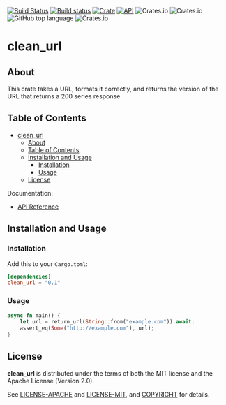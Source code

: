 [![Build Status](https://travis-ci.com/jaredforth/clean_url.svg?branch=master)](https://travis-ci.com/jaredforth/clean_url)
[![Build status](https://ci.appveyor.com/api/projects/status/ijwnxxl37ivyy67f?svg=true)](https://ci.appveyor.com/project/jaredforth/clean-url)
[![Crate](https://img.shields.io/crates/v/clean_url.svg)](https://crates.io/crates/clean_url)
[![API](https://docs.rs/clean_url/badge.svg)](https://docs.rs/clean_url)
![Crates.io](https://img.shields.io/crates/l/clean_url)
![Crates.io](https://img.shields.io/crates/v/clean_url)
![GitHub top language](https://img.shields.io/github/languages/top/jaredforth/clean_url)
![Crates.io](https://img.shields.io/crates/d/clean_url)

# clean_url

## About

This crate takes a URL, formats it correctly, and returns the version of the URL that returns a 200 series response. 

## Table of Contents

- [clean_url](#clean_url)
  - [About](#about)
  - [Table of Contents](#table-of-contents)
  - [Installation and Usage](#installation-and-usage)
    - [Installation](#installation)
    - [Usage](#usage)
  - [License](#license)


Documentation:
-   [API Reference](https://docs.rs/clean_url)

## Installation and Usage

### Installation

Add this to your `Cargo.toml`:

```toml
[dependencies]
clean_url = "0.1"
```

### Usage

```rust
async fn main() {
    let url = return_url(String::from("example.com")).await;
    assert_eq(Some("http://example.com"), url);
}
```

## License

**clean_url** is distributed under the terms of both the MIT license and the
Apache License (Version 2.0).

See [LICENSE-APACHE](LICENSE-APACHE) and [LICENSE-MIT](LICENSE-MIT), and
[COPYRIGHT](COPYRIGHT) for details.

